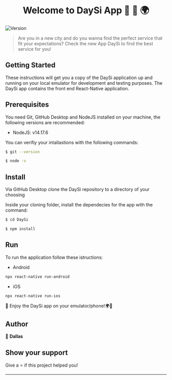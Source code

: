
<h1 align="center">Welcome to DaySi App 👋 🤟 🌍</h1>
<p>
  <img alt="Version" src="https://img.shields.io/badge/version-1.0-blue.svg?cacheSeconds=2592000" />
  
</p>


> Are you in a new city and do you wanna find the perfect service that fit your expectations? Check the new App DaySi to find the best service for you!

## Getting Started

These instructions will get you a copy of the DaySi application up and running on your local emulator for development and testing purposes. The DaySi app contains the front end React-Native application.

## Prerequisites
You need Git, GitHub Desktop and NodeJS installed on your machine, the following versions are recommended:
 - NodeJS: v14.17.6


You can verifiy your intallastions with the following commands:
```sh
$ git --version

$ node -v
```
## Install

Via GitHub Desktop clone the DaySi repository to a directory of your choosing

Inside your cloning folder, install the dependecies for the app with the command:


```sh
$ cd DaySi

$ npm install
```

## Run

To run the application follow these istructions:
 - Android
 ```sh
npx react-native run-android
```
 - iOS
```sh
npx react-native run-ios
```
🎉 Enjoy the DaySi app on your emulator/phone!🌍🤟
## Author

👤 **Dallas**


## Show your support

Give a ⭐️ if this project helped you!

***
